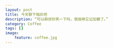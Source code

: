 ```yaml
---
layout: post
title: 今天聊下咖灰吧
description: “可以麻烦你笑一下吗，我咖啡忘记加糖了。”
category: Coffee
tags: []
image: 
    feature: coffee.jpg
---
```

